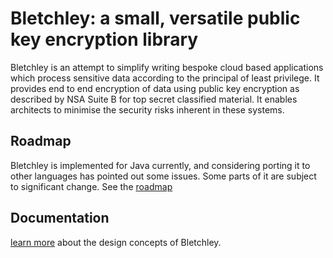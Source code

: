 
# Bletchley: a small, versatile public key encryption library

Bletchley is an attempt to simplify writing bespoke cloud based applications 
which process sensitive data according to the principal of least privilege. 
It provides end to end encryption of data using public key encryption as
described by NSA Suite B for top secret classified material. It enables
architects to minimise the security risks inherent in these systems.

## Roadmap

Bletchley is implemented for Java currently, and considering porting it
to other languages has pointed out some issues. Some parts of it are
subject to significant change. See the [roadmap](doc/roadmap.md)

## Documentation

[learn more](doc/introduction.md) about the design concepts of Bletchley.

